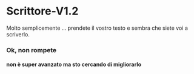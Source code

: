 # Scrittore-V1.2
Molto semplicemente ... prendete il vostro testo e sembra che siete voi a scriverlo.
### Ok, non rompete 
#### non è super avanzato ma sto cercando di migliorarlo

